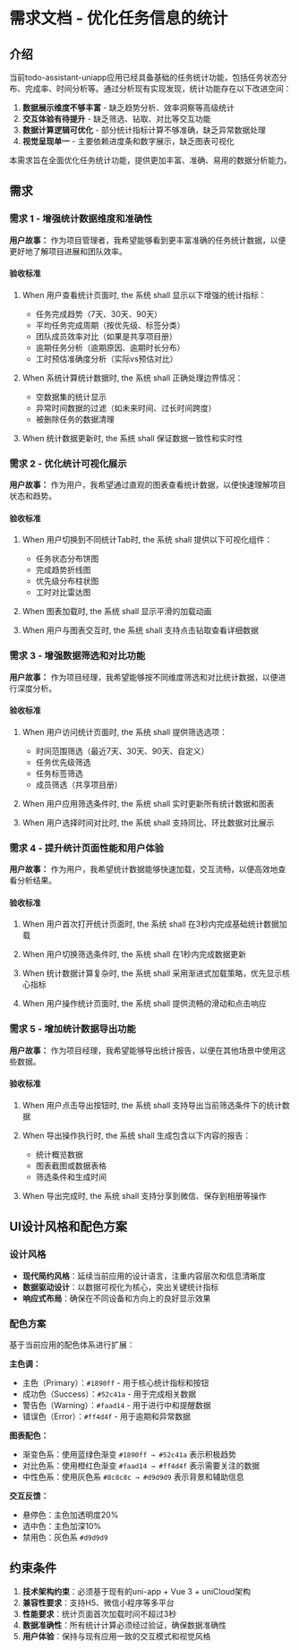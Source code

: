 # 需求文档 - 优化任务信息的统计

## 介绍

当前todo-assistant-uniapp应用已经具备基础的任务统计功能，包括任务状态分布、完成率、时间分析等。通过分析现有实现发现，统计功能存在以下改进空间：

1. **数据展示维度不够丰富** - 缺乏趋势分析、效率洞察等高级统计
2. **交互体验有待提升** - 缺乏筛选、钻取、对比等交互功能  
3. **数据计算逻辑可优化** - 部分统计指标计算不够准确，缺乏异常数据处理
4. **视觉呈现单一** - 主要依赖进度条和数字展示，缺乏图表可视化

本需求旨在全面优化任务统计功能，提供更加丰富、准确、易用的数据分析能力。

## 需求

### 需求 1 - 增强统计数据维度和准确性
**用户故事：** 作为项目管理者，我希望能够看到更丰富准确的任务统计数据，以便更好地了解项目进展和团队效率。

#### 验收标准
1. When 用户查看统计页面时, the 系统 shall 显示以下增强的统计指标：
   - 任务完成趋势（7天、30天、90天）
   - 平均任务完成周期（按优先级、标签分类）
   - 团队成员效率对比（如果是共享项目册）
   - 逾期任务分析（逾期原因、逾期时长分布）
   - 工时预估准确度分析（实际vs预估对比）

2. When 系统计算统计数据时, the 系统 shall 正确处理边界情况：
   - 空数据集的统计显示
   - 异常时间数据的过滤（如未来时间、过长时间跨度）
   - 被删除任务的数据清理

3. When 统计数据更新时, the 系统 shall 保证数据一致性和实时性

### 需求 2 - 优化统计可视化展示
**用户故事：** 作为用户，我希望通过直观的图表查看统计数据，以便快速理解项目状态和趋势。

#### 验收标准
1. When 用户切换到不同统计Tab时, the 系统 shall 提供以下可视化组件：
   - 任务状态分布饼图
   - 完成趋势折线图
   - 优先级分布柱状图
   - 工时对比雷达图

2. When 图表加载时, the 系统 shall 显示平滑的加载动画

3. When 用户与图表交互时, the 系统 shall 支持点击钻取查看详细数据

### 需求 3 - 增强数据筛选和对比功能
**用户故事：** 作为项目经理，我希望能够按不同维度筛选和对比统计数据，以便进行深度分析。

#### 验收标准
1. When 用户访问统计页面时, the 系统 shall 提供筛选选项：
   - 时间范围筛选（最近7天、30天、90天、自定义）
   - 任务优先级筛选
   - 任务标签筛选
   - 成员筛选（共享项目册）

2. When 用户应用筛选条件时, the 系统 shall 实时更新所有统计数据和图表

3. When 用户选择时间对比时, the 系统 shall 支持同比、环比数据对比展示

### 需求 4 - 提升统计页面性能和用户体验
**用户故事：** 作为用户，我希望统计数据能够快速加载，交互流畅，以便高效地查看分析结果。

#### 验收标准
1. When 用户首次打开统计页面时, the 系统 shall 在3秒内完成基础统计数据加载

2. When 用户切换筛选条件时, the 系统 shall 在1秒内完成数据更新

3. When 统计数据计算复杂时, the 系统 shall 采用渐进式加载策略，优先显示核心指标

4. When 用户操作统计页面时, the 系统 shall 提供流畅的滑动和点击响应

### 需求 5 - 增加统计数据导出功能
**用户故事：** 作为项目经理，我希望能够导出统计报告，以便在其他场景中使用这些数据。

#### 验收标准
1. When 用户点击导出按钮时, the 系统 shall 支持导出当前筛选条件下的统计数据

2. When 导出操作执行时, the 系统 shall 生成包含以下内容的报告：
   - 统计概览数据
   - 图表截图或数据表格
   - 筛选条件和生成时间

3. When 导出完成时, the 系统 shall 支持分享到微信、保存到相册等操作

## UI设计风格和配色方案

### 设计风格
- **现代简约风格**：延续当前应用的设计语言，注重内容层次和信息清晰度
- **数据驱动设计**：以数据可视化为核心，突出关键统计指标
- **响应式布局**：确保在不同设备和方向上的良好显示效果

### 配色方案
基于当前应用的配色体系进行扩展：

**主色调：**
- 主色（Primary）：`#1890ff` - 用于核心统计指标和按钮
- 成功色（Success）：`#52c41a` - 用于完成相关数据  
- 警告色（Warning）：`#faad14` - 用于进行中和提醒数据
- 错误色（Error）：`#ff4d4f` - 用于逾期和异常数据

**图表配色：**
- 渐变色系：使用蓝绿色渐变 `#1890ff → #52c41a` 表示积极趋势
- 对比色系：使用橙红色渐变 `#faad14 → #ff4d4f` 表示需要关注的数据
- 中性色系：使用灰色系 `#8c8c8c → #d9d9d9` 表示背景和辅助信息

**交互反馈：**
- 悬停色：主色加透明度20%
- 选中色：主色加深10%
- 禁用色：灰色系 `#d9d9d9`

## 约束条件

1. **技术架构约束**：必须基于现有的uni-app + Vue 3 + uniCloud架构
2. **兼容性要求**：支持H5、微信小程序等多平台
3. **性能要求**：统计页面首次加载时间不超过3秒
4. **数据准确性**：所有统计计算必须经过验证，确保数据准确性
5. **用户体验**：保持与现有应用一致的交互模式和视觉风格